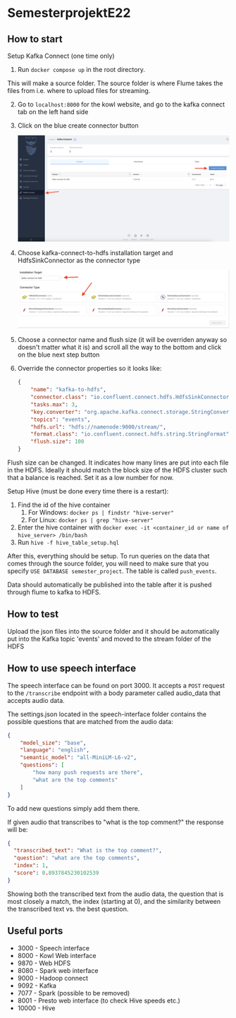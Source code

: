 # SemesterprojektE22

## How to start


Setup Kafka Connect (one time only)

1. Run ```docker compose up``` in the root directory.

This will make a source folder. The source folder is where Flume takes the files from i.e. where to upload files for streaming.

2. Go to ```localhost:8000``` for the kowl website, and go to the kafka connect tab on the left hand side
3. Click on the blue create connector button

   ![](assets/20221115_214407_image.png)
4. Choose kafka-connect-to-hdfs installation target and HdfsSinkConnector as the connector type

   ![](assets/20221115_214558_image.png)
5. Choose a connector name and flush size (it will be overriden anyway so doesn't matter what it is) and scroll all the way to the bottom and click on the blue next step button
6. Override the connector properties so it looks like:

   ```json
   {
       "name": "kafka-to-hdfs",
       "connector.class": "io.confluent.connect.hdfs.HdfsSinkConnector",
       "tasks.max": 3,
       "key.converter": "org.apache.kafka.connect.storage.StringConverter",
       "topics": "events",
       "hdfs.url": "hdfs://namenode:9000/stream/",
       "format.class": "io.confluent.connect.hdfs.string.StringFormat",
       "flush.size": 100
   }

   ```
Flush size can be changed. It indicates how many lines are put into each file in the HDFS. Ideally it should match the block size of the HDFS cluster such that a balance is reached. Set it as a low number for now.

Setup Hive (must be done every time there is a restart):

1. Find the id of the hive container
   1. For Windows: `docker ps | findstr "hive-server"`
   2. For Linux: `docker ps | grep "hive-server"`
2. Enter the hive container with `docker exec -it <container_id or name of hive_server> /bin/bash`
3. Run `hive -f hive_table_setup.hql`


After this, everything should be setup. To run queries on the data that comes through the source folder, you will need to make sure that you specify ```USE DATABASE semester_project```. The table is called ```push_events```.

Data should automatically be published into the table after it is pushed through flume to kafka to HDFS.

## How to test

Upload the json files into the source folder and it should be automatically put into the Kafka topic 'events' and moved to the stream folder of the HDFS

## How to use speech interface 
The speech interface can be found on port 3000. It accepts a `POST` request to the `/transcribe` endpoint with a body parameter called audio_data that accepts audio data.

The settings.json located in the speech-interface folder contains the possible questions that are matched from the audio data:

```json
{
    "model_size": "base",
    "language": "english",
    "semantic_model": "all-MiniLM-L6-v2",
    "questions": [
        "how many push requests are there",
        "what are the top comments"
    ]
}
```
To add new questions simply add them there.

If given audio that transcribes to "what is the top comment?" the response will be:

```json
{
  "transcribed_text": "What is the top comment?",
  "question": "what are the top comments",
  "index": 1,
  "score": 0.8937845230102539
}
```
Showing both the transcribed text from the audio data, the question that is most closely a match, the index (starting at 0), and the similarity between the transcribed text vs. the best question.

## Useful ports
- 3000 - Speech interface
- 8000 - Kowl Web interface
- 9870 - Web HDFS
- 8080 - Spark web interface
- 9000 - Hadoop connect
- 9092 - Kafka
- 7077 - Spark (possible to be removed)
- 8001 - Presto web interface (to check Hive speeds etc.)
- 10000 - Hive